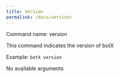 ```yaml
---
title: Version
permalink: /docs/version/
---
```


Command name: version

This command indicates the version of botX

Example: `botX version`

No available arguments


